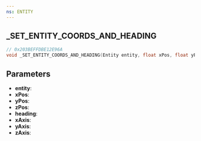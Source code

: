 ```yaml
---
ns: ENTITY
---
```

## _SET_ENTITY_COORDS_AND_HEADING

```c
// 0x203BEFFDBE12E96A
void _SET_ENTITY_COORDS_AND_HEADING(Entity entity, float xPos, float yPos, float zPos, float heading, BOOL xAxis, BOOL yAxis, BOOL zAxis);
```

## Parameters
* **entity**:
* **xPos**:
* **yPos**:
* **zPos**:
* **heading**:
* **xAxis**:
* **yAxis**:
* **zAxis**:
